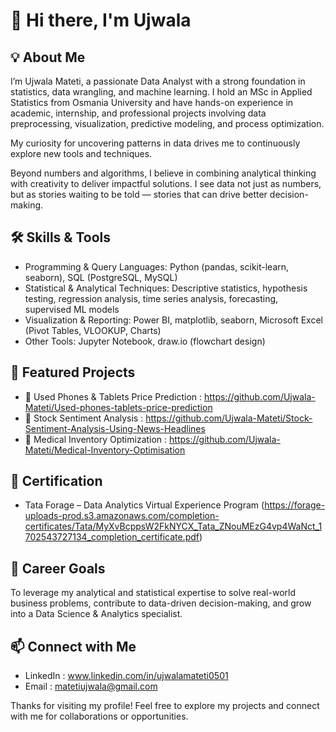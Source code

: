 # 👋 Hi there, I'm Ujwala  

## 💡 About Me  
I’m Ujwala Mateti, a passionate Data Analyst with a strong foundation in statistics, data wrangling, and machine learning. I hold an MSc in Applied Statistics from Osmania University and have hands-on experience in academic, internship, and professional projects involving data preprocessing, visualization, predictive modeling, and process optimization.

My curiosity for uncovering patterns in data drives me to continuously explore new tools and techniques.
 
Beyond numbers and algorithms, I believe in combining analytical thinking with creativity to deliver impactful solutions. I see data not just as numbers, but as stories waiting to be told — stories that can drive better decision-making.  

## 🛠 Skills & Tools
* Programming & Query Languages: Python (pandas, scikit-learn, seaborn), SQL (PostgreSQL, MySQL)
* Statistical & Analytical Techniques: Descriptive statistics, hypothesis testing, regression analysis, time series analysis, forecasting, supervised ML models
* Visualization & Reporting: Power BI, matplotlib, seaborn, Microsoft Excel (Pivot Tables, VLOOKUP, Charts)
* Other Tools: Jupyter Notebook, draw.io (flowchart design)

## 📂 Featured Projects
* 📱 Used Phones & Tablets Price Prediction : https://github.com/Ujwala-Mateti/Used-phones-tablets-price-prediction
* 📰 Stock Sentiment Analysis : https://github.com/Ujwala-Mateti/Stock-Sentiment-Analysis-Using-News-Headlines
* 🏥 Medical Inventory Optimization : https://github.com/Ujwala-Mateti/Medical-Inventory-Optimisation

## 📜 Certification
* Tata Forage – Data Analytics Virtual Experience Program
(https://forage-uploads-prod.s3.amazonaws.com/completion-certificates/Tata/MyXvBcppsW2FkNYCX_Tata_ZNouMEzG4vp4WaNct_1702543727134_completion_certificate.pdf)

## 🎯 Career Goals
To leverage my analytical and statistical expertise to solve real-world business problems, contribute to data-driven decision-making, and grow into a Data Science & Analytics specialist.

## 📫 Connect with Me  
* LinkedIn : www.linkedin.com/in/ujwalamateti0501
* Email : matetiujwala@gmail.com

Thanks for visiting my profile! Feel free to explore my projects and connect with me for collaborations or opportunities. 


















